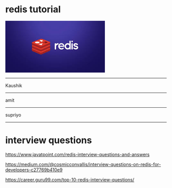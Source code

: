 # redis tutorial
![redis-image](images/redis.jpg)
___
Kaushik
___
amit
___
supriyo
___
# interview questions
https://www.javatpoint.com/redis-interview-questions-and-answers

https://medium.com/@cosmicconvallis/interview-questions-on-redis-for-developers-c27769b410e9

https://career.guru99.com/top-10-redis-interview-questions/